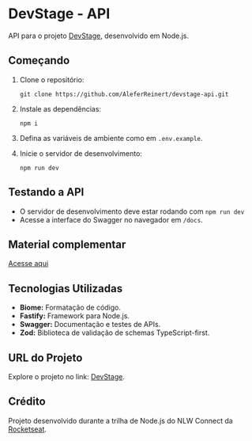 # DevStage - API

API para o projeto [DevStage](https://github.com/AleferReinert/devstage), desenvolvido em Node.js.

## Começando

1. Clone o repositório:

   ```
   git clone https://github.com/AleferReinert/devstage-api.git
   ```

2. Instale as dependências:

   ```
   npm i
   ```

3. Defina as variáveis de ambiente como em `.env.example`.

4. Inicie o servidor de desenvolvimento:

   ```
   npm run dev
   ```

## Testando a API

- O servidor de desenvolvimento deve estar rodando com `npm run dev`
- Acesse a interface do Swagger no navegador em `/docs`.

## Material complementar

[Acesse aqui](https://efficient-sloth-d85.notion.site/NLW-Connect-337b47bcef1640fc9a536f66dd45d8f1)

## Tecnologias Utilizadas

- **Biome:** Formatação de código.
- **Fastify:** Framework para Node.js.
- **Swagger:** Documentação e testes de APIs.
- **Zod:** Biblioteca de validação de schemas TypeScript-first.

## URL do Projeto

Explore o projeto no link: [DevStage](https://devstage-nlw-connect.vercel.app).

## Crédito

Projeto desenvolvido durante a trilha de Node.js do NLW Connect da [Rocketseat](https://github.com/Rocketseat).

